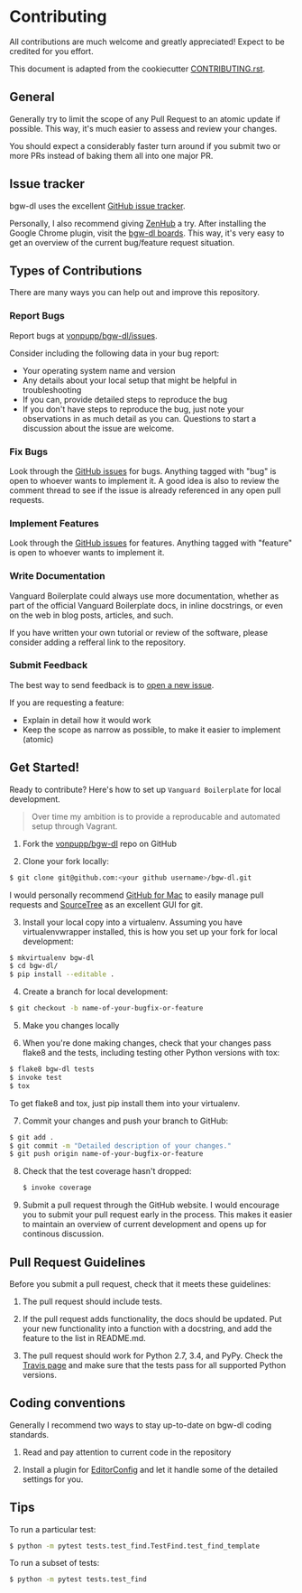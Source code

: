 # Contributing
All contributions are much welcome and greatly appreciated! Expect to be credited for you effort.

This document is adapted from the cookiecutter [CONTRIBUTING.rst][cookie-contrib].


## General
Generally try to limit the scope of any Pull Request to an atomic update if possible. This way, it's much easier to assess and review your changes.

You should expect a considerably faster turn around if you submit two or more PRs instead of baking them all into one major PR.


## Issue tracker
bgw-dl uses the excellent [GitHub issue tracker][issues].

Personally, I also recommend giving [ZenHub][zenhub] a try. After installing the Google Chrome plugin, visit the [bgw-dl boards][repo-boards]. This way, it's very easy to get an overview of the current bug/feature request situation.


## Types of Contributions
There are many ways you can help out and improve this repository.

### Report Bugs
Report bugs at [vonpupp/bgw-dl/issues][issues].

Consider including the following data in your bug report:

- Your operating system name and version
- Any details about your local setup that might be helpful in troubleshooting
- If you can, provide detailed steps to reproduce the bug
- If you don't have steps to reproduce the bug, just note your observations in as much detail as you can. Questions to start a discussion about the issue are welcome.

### Fix Bugs
Look through the [GitHub issues][issues] for bugs. Anything tagged with "bug" is open to whoever wants to implement it. A good idea is also to review the comment thread to see if the issue is already referenced in any open pull requests.

### Implement Features
Look through the [GitHub issues][issues] for features. Anything tagged with "feature" is open to whoever wants to implement it.

### Write Documentation
Vanguard Boilerplate could always use more documentation, whether as part of the official Vanguard Boilerplate docs, in inline docstrings, or even on the web in blog posts, articles, and such.

If you have written your own tutorial or review of the software, please consider adding a refferal link to the repository.

### Submit Feedback
The best way to send feedback is to [open a new issue][issues].

If you are requesting a feature:

- Explain in detail how it would work
- Keep the scope as narrow as possible, to make it easier to implement (atomic)


## Get Started!
Ready to contribute? Here's how to set up `Vanguard Boilerplate` for local development.

> Over time my ambition is to provide a reproducable and automated setup through Vagrant.

1. Fork the [vonpupp/bgw-dl][repo] repo on GitHub

2. Clone your fork locally:

  ```bash
  $ git clone git@github.com:<your github username>/bgw-dl.git
  ```

  I would personally recommend [GitHub for Mac][gh-mac] to easily manage pull requests and [SourceTree][sourcetree] as an excellent GUI for git.

3. Install your local copy into a virtualenv. Assuming you have virtualenvwrapper installed, this is how you set up your fork for local development:

  ```bash
  $ mkvirtualenv bgw-dl
  $ cd bgw-dl/
  $ pip install --editable .
  ```

4. Create a branch for local development:

  ```bash
  $ git checkout -b name-of-your-bugfix-or-feature
  ```

5. Make you changes locally

6. When you're done making changes, check that your changes pass flake8 and the tests, including testing other Python versions with tox:

  ```bash
  $ flake8 bgw-dl tests
  $ invoke test
  $ tox
  ```

  To get flake8 and tox, just pip install them into your virtualenv.

7. Commit your changes and push your branch to GitHub:

  ```bash
  $ git add .
  $ git commit -m "Detailed description of your changes."
  $ git push origin name-of-your-bugfix-or-feature
  ```

8. Check that the test coverage hasn't dropped:

	```bash
	$ invoke coverage
	```

9. Submit a pull request through the GitHub website. I would encourage you to submit your pull request early in the process. This makes it easier to maintain an overview of current development and opens up for continous discussion.


## Pull Request Guidelines
Before you submit a pull request, check that it meets these guidelines:

1. The pull request should include tests.

2. If the pull request adds functionality, the docs should be updated. Put your new functionality into a function with a docstring, and add the feature to the list in README.md.

3. The pull request should work for Python 2.7, 3.4, and PyPy. Check the [Travis page][travis] and make sure that the tests pass for all supported Python versions.


## Coding conventions
Generally I recommend two ways to stay up-to-date on bgw-dl coding standards.

1. Read and pay attention to current code in the repository

2. Install a plugin for [EditorConfig][editorconfig] and let it handle some of the detailed settings for you.


## Tips
To run a particular test:

```bash
$ python -m pytest tests.test_find.TestFind.test_find_template
```

To run a subset of tests:

```bash
$ python -m pytest tests.test_find
```


[cookie-contrib]: https://github.com/audreyr/cookiecutter/blob/master/CONTRIBUTING.rst
[editorconfig]: http://editorconfig.org/
[gh-mac]: https://mac.github.com/
[issues]: https://github.com/vonpupp/bgw-dl/issues
[repo]: https://github.com/vonpupp/bgw-dl
[repo-boards]: https://github.com/vonpupp/bgw-dl/issues#boards
[sourcetree]: http://www.sourcetreeapp.com/
[travis]: https://travis-ci.org/vonpupp/bgw-dl/pull_requests
[zenhub]: https://www.zenhub.io/
